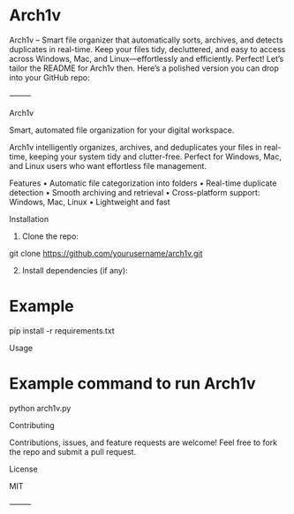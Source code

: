 # Arch1v
Arch1v – Smart file organizer that automatically sorts, archives, and detects duplicates in real-time. Keep your files tidy, decluttered, and easy to access across Windows, Mac, and Linux—effortlessly and efficiently.
Perfect! Let’s tailor the README for Arch1v then. Here’s a polished version you can drop into your GitHub repo:

⸻

Arch1v

Smart, automated file organization for your digital workspace.

Arch1v intelligently organizes, archives, and deduplicates your files in real-time, keeping your system tidy and clutter-free. Perfect for Windows, Mac, and Linux users who want effortless file management.

Features
	•	Automatic file categorization into folders
	•	Real-time duplicate detection
	•	Smooth archiving and retrieval
	•	Cross-platform support: Windows, Mac, Linux
	•	Lightweight and fast

Installation
1.	Clone the repo:

git clone https://github.com/yourusername/arch1v.git

2.	Install dependencies (if any):

# Example
pip install -r requirements.txt

Usage

# Example command to run Arch1v
python arch1v.py

Contributing

Contributions, issues, and feature requests are welcome! Feel free to fork the repo and submit a pull request.

License

MIT

⸻
